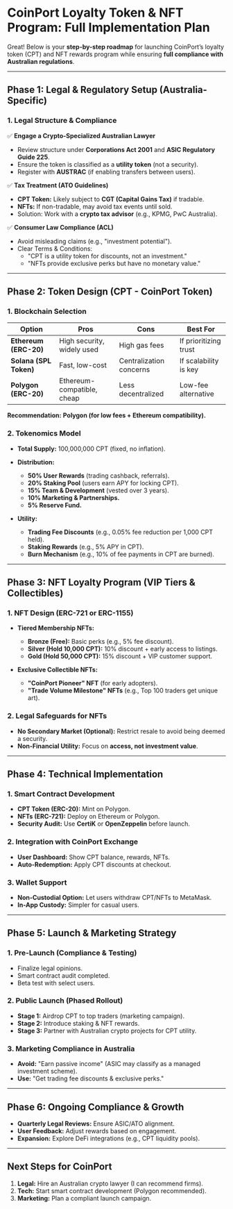 # **CoinPort Loyalty Token & NFT Program: Full Implementation Plan**  

Great! Below is your **step-by-step roadmap** for launching CoinPort’s loyalty token (CPT) and NFT rewards program while ensuring **full compliance with Australian regulations**.  

---

## **Phase 1: Legal & Regulatory Setup (Australia-Specific)**  
### **1. Legal Structure & Compliance**  
✅ **Engage a Crypto-Specialized Australian Lawyer**  
   - Review structure under **Corporations Act 2001** and **ASIC Regulatory Guide 225**.  
   - Ensure the token is classified as a **utility token** (not a security).  
   - Register with **AUSTRAC** (if enabling transfers between users).  

✅ **Tax Treatment (ATO Guidelines)**  
   - **CPT Token:** Likely subject to **CGT (Capital Gains Tax)** if tradable.  
   - **NFTs:** If non-tradable, may avoid tax events until sold.  
   - Solution: Work with a **crypto tax advisor** (e.g., KPMG, PwC Australia).  

✅ **Consumer Law Compliance (ACL)**  
   - Avoid misleading claims (e.g., "investment potential").  
   - Clear Terms & Conditions:  
     - "CPT is a utility token for discounts, not an investment."  
     - "NFTs provide exclusive perks but have no monetary value."  

---

## **Phase 2: Token Design (CPT - CoinPort Token)**  
### **1. Blockchain Selection**  
| Option | Pros | Cons | Best For |  
|--------|------|------|---------|  
| **Ethereum (ERC-20)** | High security, widely used | High gas fees | If prioritizing trust |  
| **Solana (SPL Token)** | Fast, low-cost | Centralization concerns | If scalability is key |  
| **Polygon (ERC-20)** | Ethereum-compatible, cheap | Less decentralized | Low-fee alternative |  

**Recommendation:** **Polygon (for low fees + Ethereum compatibility).**  

### **2. Tokenomics Model**  
- **Total Supply:** 100,000,000 CPT (fixed, no inflation).  
- **Distribution:**  
  - **50% User Rewards** (trading cashback, referrals).  
  - **20% Staking Pool** (users earn APY for locking CPT).  
  - **15% Team & Development** (vested over 3 years).  
  - **10% Marketing & Partnerships.**  
  - **5% Reserve Fund.**  

- **Utility:**  
  - **Trading Fee Discounts** (e.g., 0.05% fee reduction per 1,000 CPT held).  
  - **Staking Rewards** (e.g., 5% APY in CPT).  
  - **Burn Mechanism** (e.g., 10% of fee payments in CPT are burned).  

---

## **Phase 3: NFT Loyalty Program (VIP Tiers & Collectibles)**  
### **1. NFT Design (ERC-721 or ERC-1155)**  
- **Tiered Membership NFTs:**  
  - **Bronze (Free):** Basic perks (e.g., 5% fee discount).  
  - **Silver (Hold 10,000 CPT):** 10% discount + early access to listings.  
  - **Gold (Hold 50,000 CPT):** 15% discount + VIP customer support.  

- **Exclusive Collectible NFTs:**  
  - **"CoinPort Pioneer" NFT** (for early adopters).  
  - **"Trade Volume Milestone" NFTs** (e.g., Top 100 traders get unique art).  

### **2. Legal Safeguards for NFTs**  
- **No Secondary Market (Optional):** Restrict resale to avoid being deemed a security.  
- **Non-Financial Utility:** Focus on **access, not investment value**.  

---

## **Phase 4: Technical Implementation**  
### **1. Smart Contract Development**  
- **CPT Token (ERC-20):** Mint on Polygon.  
- **NFTs (ERC-721):** Deploy on Ethereum or Polygon.  
- **Security Audit:** Use **CertiK** or **OpenZeppelin** before launch.  

### **2. Integration with CoinPort Exchange**  
- **User Dashboard:** Show CPT balance, rewards, NFTs.  
- **Auto-Redemption:** Apply CPT discounts at checkout.  

### **3. Wallet Support**  
- **Non-Custodial Option:** Let users withdraw CPT/NFTs to MetaMask.  
- **In-App Custody:** Simpler for casual users.  

---

## **Phase 5: Launch & Marketing Strategy**  
### **1. Pre-Launch (Compliance & Testing)**  
- Finalize legal opinions.  
- Smart contract audit completed.  
- Beta test with select users.  

### **2. Public Launch (Phased Rollout)**  
- **Stage 1:** Airdrop CPT to top traders (marketing campaign).  
- **Stage 2:** Introduce staking & NFT rewards.  
- **Stage 3:** Partner with Australian crypto projects for CPT utility.  

### **3. Marketing Compliance in Australia**  
- **Avoid:** "Earn passive income" (ASIC may classify as a managed investment scheme).  
- **Use:** "Get trading fee discounts & exclusive perks."  

---

## **Phase 6: Ongoing Compliance & Growth**  
- **Quarterly Legal Reviews:** Ensure ASIC/ATO alignment.  
- **User Feedback:** Adjust rewards based on engagement.  
- **Expansion:** Explore DeFi integrations (e.g., CPT liquidity pools).  

---

## **Next Steps for CoinPort**  
1. **Legal:** Hire an Australian crypto lawyer (I can recommend firms).  
2. **Tech:** Start smart contract development (Polygon recommended).  
3. **Marketing:** Plan a compliant launch campaign.  

